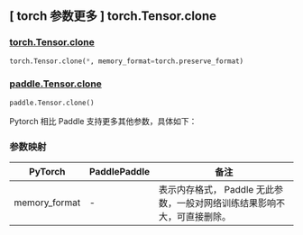 ## [ torch 参数更多 ] torch.Tensor.clone

### [torch.Tensor.clone](https://pytorch.org/docs/stable/generated/torch.Tensor.clone.html#torch.Tensor.clone)

```python
torch.Tensor.clone(*, memory_format=torch.preserve_format)
```

### [paddle.Tensor.clone](https://www.paddlepaddle.org.cn/documentation/docs/zh/api/paddle/Tensor_cn.html#clone)

```python
paddle.Tensor.clone()
```

Pytorch 相比 Paddle 支持更多其他参数，具体如下：

### 参数映射

| PyTorch       | PaddlePaddle | 备注                                                                                |
| ------------- | ------------ | ----------------------------------------------------------------------------------- |
| memory_format | -            | 表示内存格式， Paddle 无此参数，一般对网络训练结果影响不大，可直接删除。    |
